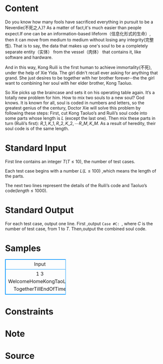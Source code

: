 
# Content

Do you know how many fools have sacrificed everything in pursuit to be a Neverdie(不死之人)? As a matter of fact,it's much easier than people expect.If one can be an information-based lifeform（信息化形式的生命）, then it can move from medium to medium without losing any integrity(完整性). That is to say, the data that makes up one's soul to be a completely separate entity（实体） from the vessel（肉体） that contains it, like software and hardware.

And in this way, Kong Ruili is the first human to achieve immortality(不死), under the help of Xie Yida. The girl didn't recall ever asking for anything that grand. She just desires to be together with her brother forever--the the girl want to combining her soul with her elder brother, Kong Taoluo.

So Xie picks up the braincase and sets it on his operating table again. It’s a totally new problem for him. How to mix two souls to a new soul? God knows. It is known for all, soul is coded in numbers and letters, so the greatest genius of the century, Doctor Xie will solve this problem by following these steps: First, cut Kong Taoluo’s and Ruili’s soul code into some parts whose length is $L$ (except the last one). Then mix these parts in turn (Ruili’s first): $R\_1,K\_1,R\_2,K\_2,\cdots R\_M,K\_M$. As a result of heredity, their soul code is of the same length.

# Standard Input

First line contains an integer $T$($T\leq 10$), the number of test cases.

Each test case begins with a number $L$($L\leq 100$) ,which means the length of the parts.

The next two lines represent the details of the Ruili’s code and Taoluo’s code($length\leq 1000$).

# Standard Output

For each test case, output one line. First ,output `Case #C: `, where $C$ is the number of test case, from $1$ to $T$. Then,output the combined soul code.

# Samples

<style>
        table,table tr th, table tr td { border:1px solid #0094ff; }
        table { width: 200px; min-height: 25px; line-height: 25px; text-align: center; border-collapse: collapse;}   
    </style>
<table>
	<tr>
		<td>Input</td>
		<td>Output</td>
	</tr>
<tr><td>1
3
WelcomeHomeKongTaoLuo
TogetherTillEndOfTime</td><td>Case #1: WelTogcometheHoerTmeKillongEndTaoOfTLuoime</td></tr></table>


# Constraints



# Note



# Source


